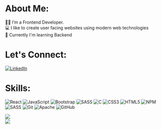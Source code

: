 # About Me:
👩‍💻 I’m a Frontend Developer.<br>💻 I like to create user facing websites using modern web technologies<br>🌱 Currently I'm learning Backend<br>

# Let's Connect:
[![LinkedIn](https://img.shields.io/badge/LinkedIn-%230077B5.svg?logo=linkedin&logoColor=white)](https://linkedin.com/in/https://www.linkedin.com/in/vignesh77847713/) 

# Skills:
![React](https://img.shields.io/badge/react-%2320232a.svg?style=for-the-badge&logo=react&logoColor=%2361DAFB) ![JavaScript](https://img.shields.io/badge/javascript-%23323330.svg?style=for-the-badge&logo=javascript&logoColor=%23F7DF1E) ![Bootstrap](https://img.shields.io/badge/bootstrap-%23563D7C.svg?style=for-the-badge&logo=bootstrap&logoColor=white) ![SASS](https://img.shields.io/badge/SASS-hotpink.svg?style=for-the-badge&logo=SASS&logoColor=white) ![C](https://img.shields.io/badge/c-%2300599C.svg?style=for-the-badge&logo=c&logoColor=white) ![CSS3](https://img.shields.io/badge/css3-%231572B6.svg?style=for-the-badge&logo=css3&logoColor=white) ![HTML5](https://img.shields.io/badge/html5-%23E34F26.svg?style=for-the-badge&logo=html5&logoColor=white)  ![NPM](https://img.shields.io/badge/NPM-%23000000.svg?style=for-the-badge&logo=npm&logoColor=white) ![SASS](https://img.shields.io/badge/SASS-hotpink.svg?style=for-the-badge&logo=SASS&logoColor=white) ![Git](https://img.shields.io/badge/git-%2320232a.svg?style=for-the-badge&logo=git&logoColor=%fff) ![Apache](https://img.shields.io/badge/apache-%23D42029.svg?style=for-the-badge&logo=apache&logoColor=white) ![GitHub](https://img.shields.io/badge/github-%2320232a.svg?style=for-the-badge&logo=github&logoColor=%fefff1)
 
![](https://github-readme-stats.vercel.app/api?username=vigneshvikram0001&theme=dark&hide_border=true&include_all_commits=false&count_private=true)<br/>
![](https://github-readme-streak-stats.herokuapp.com/?user=vigneshvikram0001&theme=dark&hide_border=true)<br/>

<!-- Proudly created with GPRM ( https://gprm.itsvg.in ) -->
